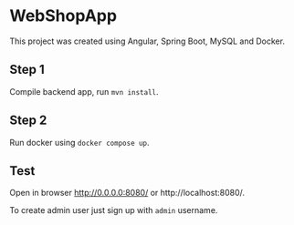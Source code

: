 # WebShopApp

This project was created using Angular, Spring Boot, MySQL and Docker.

## Step 1

Compile backend app, run `mvn install`.

## Step 2

Run docker using `docker compose up`.

## Test

Open in browser http://0.0.0.0:8080/ or http://localhost:8080/.

To create admin user just sign up with `admin` username.